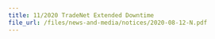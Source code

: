 ```yaml
---
title: 11/2020 TradeNet Extended Downtime
file_url: /files/news-and-media/notices/2020-08-12-N.pdf
---
```

